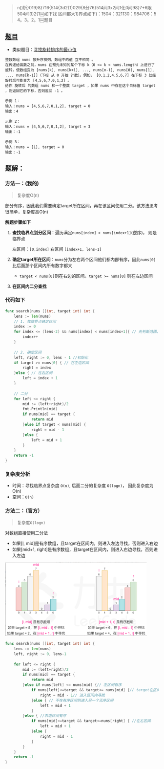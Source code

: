 > n))析}019}8}716{514{3d2{1)029{8分7​6}514间3x2间1化0间9​8}7+6限504间3)2{1￼如下找 区间都大1]界点如下)：1504：3​21130：9​84706：5​4。3。2。1￼题目

## [题目](https://leetcode-cn.com/problems/search-in-rotated-sorted-array/)

- 类似题目：[寻找旋转排序的最小值](https://leetcode-cn.com/leetbook/read/binary-search/xeawbd/)

```
整数数组 nums 按升序排列，数组中的值 互不相同 。
在传递给函数之前，nums 在预先未知的某个下标 k（0 <= k < nums.length）上进行了 旋转，使数组变为 [nums[k], nums[k+1], ..., nums[n-1], nums[0], nums[1], ..., nums[k-1]]（下标 从 0 开始 计数）。例如， [0,1,2,4,5,6,7] 在下标 3 处经旋转后可能变为 [4,5,6,7,0,1,2] 。
给你 旋转后 的数组 nums 和一个整数 target ，如果 nums 中存在这个目标值 target ，则返回它的下标，否则返回 -1 。

示例 1：
输入：nums = [4,5,6,7,0,1,2], target = 0
输出：4

示例 2：
输入：nums = [4,5,6,7,0,1,2], target = 3
输出：-1

示例 3：
输入：nums = [1], target = 0
输出：-1
```



## 题解：

### 方法一：(我的)

> 复杂度O(n)

部分有序，因此我们需要确定target所在区间，再在该区间使用二分。该方法思考很简单，复杂度高O(n)

**解题步骤如下**

1. **查找临界点划分区间**：遍历满足`nums[index] > nums[index+1]`(逆序)， 则是临界点

   左区间：`[0,index]` 右区间 `[index+1, lens-1]`

2. **确定target所在区间**：`nums`分为左右两个区间他们都内部有序，因此`nums[0]`比后面那个区间内所有数字都大

   - `target < nums[0]`则在右边的区间。`target >= nums[0]` 则在左边区间

3. **在区间内二分查找** 

### 代码如下

```go
func search(nums []int, target int) int {
    lens := len(nums)
    // 1. 找临界点确定区间
    index := 0
    for index <= (lens-2) && nums[index] < nums[index+1]{ // 先判断范围，以免索引超出界限
        index++
    }

    // 2. 确定区间
    left, right := 0, lens - 1 //初始化
    if target >= nums[0] { // 在左边区间
        right = index
    }else { // 在右区间
        left = index + 1
    }

    // 二分
    for left <= right {
        mid := (left+right)/2
        fmt.Println(mid)
        if nums[mid] == target {
            return mid
        }else if target < nums[mid] {
            right = mid - 1
        }else {
            left = mid + 1
        }
    }
    return -1
}
```



### 复杂度分析

- 时间：寻找临界点复杂度 `O(n)`, 后面二分的复杂度 `O(logn)`， 因此复杂度为 O(n)
- 空间：`O(n)`



### 方法二：（官方）

> 复杂度`O(logn)`

对数组直接使用二分法

- 如果[l, mid]是有序数组，且target在区间内，则进入左边寻找，否则进入右边
- 如果[mid+1, right]是有序数组，且target在区间内，则进入右边寻找，否则进入左边

<img src="pic/%5Bclass%5D%E6%90%9C%E7%B4%A2%E6%97%8B%E8%BD%AC%E6%8E%92%E5%BA%8F%E6%95%B0%E7%BB%84.assets/image-20220315101705915.png" alt="image-20220315101705915" style="zoom: 50%;" />

```go
func search(nums []int, target int) int {
    lens := len(nums)
    left, right := 0, lens-1

    for left <= right {
        mid := (left+right)/2
        if nums[mid] == target {
            return mid
        }else if nums[left] <= nums[mid] {// 左区间有序
            if nums[left]<=target && target<= nums[mid] {// target在区间内
                right = mid - 1// 进入区间内寻找
            }else { // 不在有序区间则进入另一个无序区间
                left = mid + 1
            }
        }else { //右边区间有序
            if nums[mid]<=target && target<=nums[right] { //在右区间
                left = mid + 1
            }else {
                right = mid - 1
            }
        }
    }
    return -1
}
```


